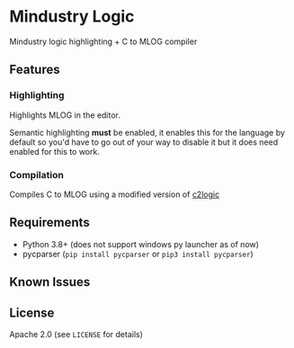 # Mindustry Logic

Mindustry logic highlighting + C to MLOG compiler

## Features

### Highlighting

Highlights MLOG in the editor.

Semantic highlighting __must__ be enabled, it enables this for the language by default so you'd have to go out of your way to disable it but it does need enabled for this to work.

### Compilation

Compiles C to MLOG using a modified version of [c2logic](https://github.com/SuperStormer/c2logic)



## Requirements

- Python 3.8+ (does not support windows py launcher as of now)
- pycparser (`pip install pycparser` or `pip3 install pycparser`)

## Known Issues

## License

Apache 2.0 (see `LICENSE` for details)

